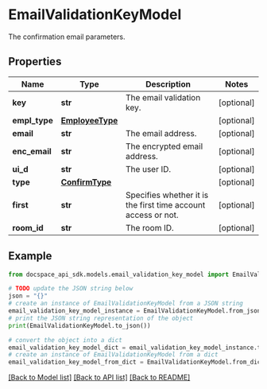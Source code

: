 # EmailValidationKeyModel
The confirmation email parameters.

## Properties

Name | Type | Description | Notes
------------ | ------------- | ------------- | -------------
**key** | **str** | The email validation key. | [optional] 
**empl_type** | [**EmployeeType**](EmployeeType.md) |  | [optional] 
**email** | **str** | The email address. | [optional] 
**enc_email** | **str** | The encrypted email address. | [optional] 
**ui_d** | **str** | The user ID. | [optional] 
**type** | [**ConfirmType**](ConfirmType.md) |  | [optional] 
**first** | **str** | Specifies whether it is the first time account access or not. | [optional] 
**room_id** | **str** | The room ID. | [optional] 

## Example

```python
from docspace_api_sdk.models.email_validation_key_model import EmailValidationKeyModel

# TODO update the JSON string below
json = "{}"
# create an instance of EmailValidationKeyModel from a JSON string
email_validation_key_model_instance = EmailValidationKeyModel.from_json(json)
# print the JSON string representation of the object
print(EmailValidationKeyModel.to_json())

# convert the object into a dict
email_validation_key_model_dict = email_validation_key_model_instance.to_dict()
# create an instance of EmailValidationKeyModel from a dict
email_validation_key_model_from_dict = EmailValidationKeyModel.from_dict(email_validation_key_model_dict)
```
[[Back to Model list]](../README.md#documentation-for-models) [[Back to API list]](../README.md#documentation-for-api-endpoints) [[Back to README]](../README.md)


